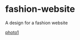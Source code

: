 # fashion-website
A design for a fashion website

[photo1](https://github.com/WRostom/fashion-website/blob/master/screenshots/Screenshot%20from%202019-03-07%2000-31-19.png?raw=true)
